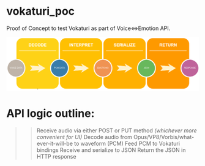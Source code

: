 # vokaturi_poc
Proof of Concept to test Vokaturi as part of Voice<=>Emotion API.

![Dataflow: Decode -> Interpret -> Serialize -> Return](https://raw.githubusercontent.com/Mew-www/vokaturi_poc/master/backend_dataflow.png)

API logic outline:
==================
>> Receive audio via either POST or PUT method *(whichever more convenient for UI)* 
>> Decode audio from Opus/VP8/Vorbis/what-ever-it-will-be to waveform (PCM) 
>> Feed PCM to Vokaturi bindings 
>> Receive and serialize to JSON 
>> Return the JSON in HTTP response 
